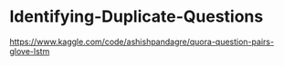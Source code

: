 # Identifying-Duplicate-Questions

https://www.kaggle.com/code/ashishpandagre/quora-question-pairs-glove-lstm
